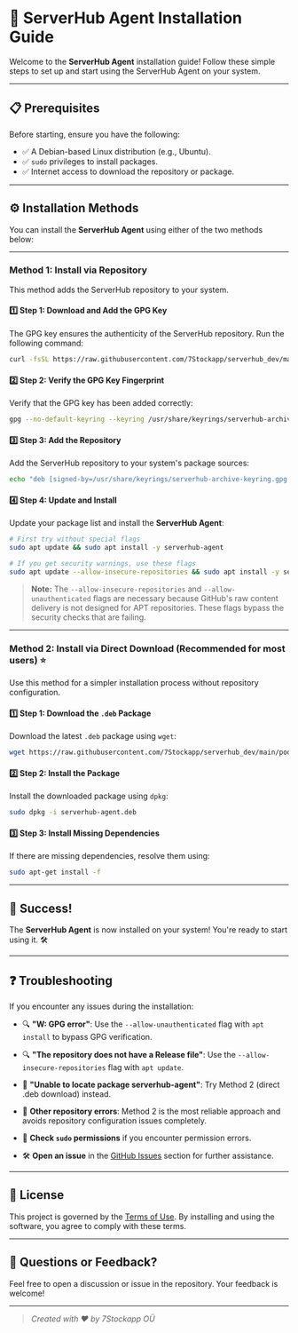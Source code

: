 # 🚀 ServerHub Agent Installation Guide

Welcome to the **ServerHub Agent** installation guide! Follow these simple steps to set up and start using the ServerHub Agent on your system.

---

## 📋 Prerequisites

Before starting, ensure you have the following:

- ✅ A Debian-based Linux distribution (e.g., Ubuntu).
- ✅ `sudo` privileges to install packages.
- ✅ Internet access to download the repository or package.

---

## ⚙️ Installation Methods

You can install the **ServerHub Agent** using either of the two methods below:

---

### Method 1: Install via Repository

This method adds the ServerHub repository to your system.

#### 1️⃣ Step 1: Download and Add the GPG Key

The GPG key ensures the authenticity of the ServerHub repository. Run the following command:

```bash
curl -fsSL https://raw.githubusercontent.com/7Stockapp/serverhub_dev/main/KEY.asc | sudo gpg --dearmor -o /usr/share/keyrings/serverhub-archive-keyring.gpg
```

#### 2️⃣ Step 2: Verify the GPG Key Fingerprint

Verify that the GPG key has been added correctly:

```bash
gpg --no-default-keyring --keyring /usr/share/keyrings/serverhub-archive-keyring.gpg --list-keys
```

#### 3️⃣ Step 3: Add the Repository

Add the ServerHub repository to your system's package sources:

```bash
echo "deb [signed-by=/usr/share/keyrings/serverhub-archive-keyring.gpg arch=amd64] https://raw.githubusercontent.com/7Stockapp/serverhub_dev/main/ stable main" | sudo tee /etc/apt/sources.list.d/serverhub.list
```

#### 4️⃣ Step 4: Update and Install

Update your package list and install the **ServerHub Agent**:

```bash
# First try without special flags
sudo apt update && sudo apt install -y serverhub-agent

# If you get security warnings, use these flags
sudo apt update --allow-insecure-repositories && sudo apt install -y serverhub-agent --allow-unauthenticated
```

> **Note:** The `--allow-insecure-repositories` and `--allow-unauthenticated` flags are necessary because GitHub's raw content delivery is not designed for APT repositories. These flags bypass the security checks that are failing.

---

### Method 2: Install via Direct Download (Recommended for most users) ⭐

Use this method for a simpler installation process without repository configuration.

#### 1️⃣ Step 1: Download the `.deb` Package

Download the latest `.deb` package using `wget`:

```bash
wget https://raw.githubusercontent.com/7Stockapp/serverhub_dev/main/pool/serverhub-agent.deb
```

#### 2️⃣ Step 2: Install the Package

Install the downloaded package using `dpkg`:

```bash
sudo dpkg -i serverhub-agent.deb
```

#### 3️⃣ Step 3: Install Missing Dependencies

If there are missing dependencies, resolve them using:

```bash
sudo apt-get install -f
```

---

## 🎉 Success!

The **ServerHub Agent** is now installed on your system! You're ready to start using it. 🛠️

---

## ❓ Troubleshooting

If you encounter any issues during the installation:

- 🔍 **"W: GPG error"**: Use the `--allow-unauthenticated` flag with `apt install` to bypass GPG verification.
  
- 🔍 **"The repository does not have a Release file"**: Use the `--allow-insecure-repositories` flag with `apt update`.

- 🔄 **"Unable to locate package serverhub-agent"**: Try Method 2 (direct .deb download) instead.

- 🔎 **Other repository errors**: Method 2 is the most reliable approach and avoids repository configuration issues completely.

- 🔑 **Check `sudo` permissions** if you encounter permission errors.

- 🛠️ **Open an issue** in the [GitHub Issues](https://github.com/7Stockapp/serverhub_dev/issues) section for further assistance.

---

## 📄 License

This project is governed by the [Terms of Use](https://serverhub.dev/terms-of-use/). By installing and using the software, you agree to comply with these terms.

---

## 💬 Questions or Feedback?

Feel free to open a discussion or issue in the repository. Your feedback is welcome!

---

> _Created with ❤️ by 7Stockapp OÜ_
